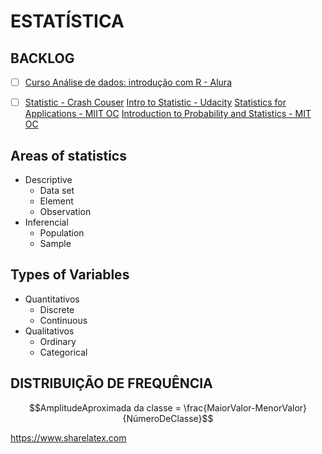# ESTATÍSTICA

## **BACKLOG**

- [ ] [Curso Análise de dados: introdução com R - Alura](https://cursos.alura.com.br/course/business-analytics-com-r)
- [ ] [Statistic - Crash Couser](https://www.youtube.com/playlist?list=PL8dPuuaLjXtNM_Y-bUAhblSAdWRnmBUcr)
[Intro to Statistic - Udacity](https://classroom.udacity.com/courses/st101/lessons/48738235/concepts/last-viewed)
[Statistics for Applications - MIIT OC](https://ocw.mit.edu/courses/mathematics/18-650-statistics-for-applications-fall-2016/index.htm)
[Introduction to Probability and Statistics - MIT OC](https://ocw.mit.edu/courses/mathematics/18-05-introduction-to-probability-and-statistics-spring-2014/index.htm?utm_source=OCWDept&utm_medium=CarouselSm&utm_campaign=FeaturedCourse)



## Areas of statistics
- Descriptive
    - Data set
    - Element
    - Observation
- Inferencial
    - Population
    - Sample
## Types of Variables
- Quantitativos
    - Discrete
    - Continuous
- Qualitativos
    - Ordinary
    - Categorical

## DISTRIBUIÇÃO DE FREQUÊNCIA

$$AmplitudeAproximada da classe = \frac{MaiorValor-MenorValor}{NúmeroDeClasse}$$


https://www.sharelatex.com
